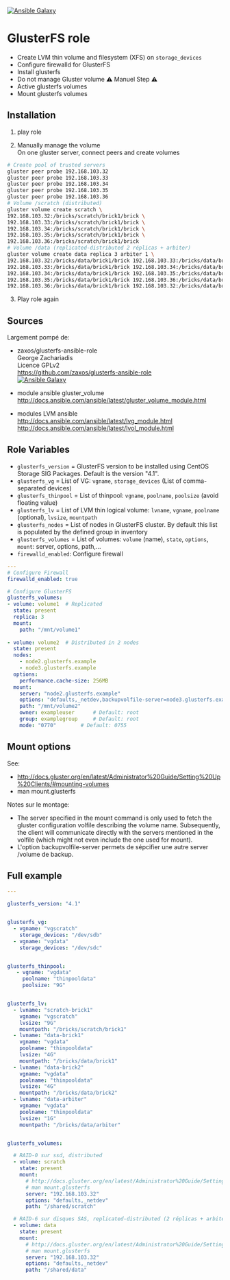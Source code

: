 
[![Ansible Galaxy](https://img.shields.io/badge/galaxy-ansible--role--glusterfs-blue.svg)](https://galaxy.ansible.com/dbenaben/ansible_role_glusterfs)

GlusterFS role
==============
- Create LVM thin volume and filesystem (XFS) on `storage_devices`
- Configure firewalld for GlusterFS
- Install glusterfs
- Do not manage Gluster volume :warning: Manuel Step :warning:
- Active glusterfs volumes
- Mount glusterfs volumes



Installation
------------

1. play role

2. Manually manage the volume   
On one gluster server, connect peers and create volumes
```bash
# Create pool of trusted servers
gluster peer probe 192.168.103.32
gluster peer probe 192.168.103.33
gluster peer probe 192.168.103.34
gluster peer probe 192.168.103.35
gluster peer probe 192.168.103.36
# Volume /scratch (distributed)
gluster volume create scratch \
192.168.103.32:/bricks/scratch/brick1/brick \
192.168.103.33:/bricks/scratch/brick1/brick \
192.168.103.34:/bricks/scratch/brick1/brick \
192.168.103.35:/bricks/scratch/brick1/brick \
192.168.103.36:/bricks/scratch/brick1/brick
# Volume /data (replicated-distributed 2 réplicas + arbiter)
gluster volume create data replica 3 arbiter 1 \
192.168.103.32:/bricks/data/brick1/brick 192.168.103.33:/bricks/data/brick2/brick 192.168.103.34:/bricks/data/arbiter/brick \
192.168.103.33:/bricks/data/brick1/brick 192.168.103.34:/bricks/data/brick2/brick 192.168.103.35:/bricks/data/arbiter/brick \
192.168.103.34:/bricks/data/brick1/brick 192.168.103.35:/bricks/data/brick2/brick 192.168.103.36:/bricks/data/arbiter/brick \
192.168.103.35:/bricks/data/brick1/brick 192.168.103.36:/bricks/data/brick2/brick 192.168.103.32:/bricks/data/arbiter/brick \
192.168.103.36:/bricks/data/brick1/brick 192.168.103.32:/bricks/data/brick2/brick 192.168.103.33:/bricks/data/arbiter/brick
```

3. Play role again



Sources
-------
Largement pompé de:

* zaxos/glusterfs-ansible-role  
George Zachariadis  
Licence GPLv2  
https://github.com/zaxos/glusterfs-ansible-role  
[![Ansible Galaxy](https://img.shields.io/badge/galaxy-_zaxos.glusterfs--ansible--role-blue.svg)](https://galaxy.ansible.com/zaxos/glusterfs-ansible-role/)  


* module ansible gluster_volume  
http://docs.ansible.com/ansible/latest/gluster_volume_module.html  

* modules LVM ansible  
http://docs.ansible.com/ansible/latest/lvg_module.html  
http://docs.ansible.com/ansible/latest/lvol_module.html  



Role Variables
--------------
- `glusterfs_version` = GlusterFS version to be installed using CentOS Storage SIG Packages. Default is the version "4.1".
- `glusterfs_vg` = List of VG: `vgname`, `storage_devices` (List of comma-separated devices)
- `glusterfs_thinpool` = List of thinpool: `vgname`, `poolname`, `poolsize` (avoid floating value)
- `glusterfs_lv` = List of LVM thin logical volume: `lvname`, `vgname`, `poolname` (optional), `lvsize`, `mountpath`
- `glusterfs_nodes` = List of nodes in GlusterFS cluster. By default this list is populated by the defined group in inventory
- `glusterfs_volumes` = List of volumes: `volume` (name), `state`, `options`, `mount`: server, options, path,...
- `firewalld_enabled`: Configure firewall

```yaml 
---
# Configure Firewall
firewalld_enabled: true

# Configure GlusterFS
glusterfs_volumes:
- volume: volume1  # Replicated
  state: present       
  replica: 3
  mount:
    path: "/mnt/volume1"
        
- volume: volume2  # Distributed in 2 nodes
  state: present
  nodes:
    - node2.glusterfs.example
    - node3.glusterfs.example
  options:
    performance.cache-size: 256MB
  mount:
    server: "node2.glusterfs.example"
    options: "defaults,_netdev,backupvolfile-server=node3.glusterfs.example"
    path: "/mnt/volume2"
    owner: exampleuser		# Default: root
    group: examplegroup		# Default: root
    mode: "0770"		# Default: 0755
```


Mount options
-------------

See:
- http://docs.gluster.org/en/latest/Administrator%20Guide/Setting%20Up%20Clients/#mounting-volumes
- man mount.glusterfs

Notes sur le montage:
- The server specified in the mount command is only used to fetch the gluster configuration volfile describing the volume name. Subsequently, the client will communicate directly with the servers mentioned in the volfile (which might not even include the one used for mount).
- L'option backupvolfile-server permets de sépcifier une autre server /volume de backup.





Full example
------------
```yaml
---

glusterfs_version: "4.1"


glusterfs_vg:
  - vgname: "vgscratch"
    storage_devices: "/dev/sdb"
  - vgname: "vgdata"
    storage_devices: "/dev/sdc"


glusterfs_thinpool:
   - vgname: "vgdata"
     poolname: "thinpooldata"
     poolsize: "9G"


glusterfs_lv:
  - lvname: "scratch-brick1"
    vgname: "vgscratch"
    lvsize: "9G"
    mountpath: "/bricks/scratch/brick1"
  - lvname: "data-brick1"
    vgname: "vgdata"
    poolname: "thinpooldata"
    lvsize: "4G"
    mountpath: "/bricks/data/brick1"
  - lvname: "data-brick2"
    vgname: "vgdata"
    poolname: "thinpooldata"
    lvsize: "4G"
    mountpath: "/bricks/data/brick2"
  - lvname: "data-arbiter"
    vgname: "vgdata"
    poolname: "thinpooldata"
    lvsize: "1G"
    mountpath: "/bricks/data/arbiter"


glusterfs_volumes:

  # RAID-0 sur ssd, distributed
  - volume: scratch
    state: present
    mount:
      # http://docs.gluster.org/en/latest/Administrator%20Guide/Setting%20Up%20Clients/#mounting-volumes
      # man mount.glusterfs
      server: "192.168.103.32"
      options: "defaults,_netdev"
      path: "/shared/scratch"

  # RAID-6 sur disques SAS, replicated-distributed (2 réplicas + arbiter)
  - volume: data
    state: present
    mount:
      # http://docs.gluster.org/en/latest/Administrator%20Guide/Setting%20Up%20Clients/#mounting-volumes
      # man mount.glusterfs
      server: "192.168.103.32"
      options: "defaults,_netdev"
      path: "/shared/data"


```

